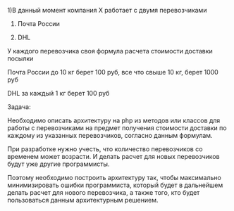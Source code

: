 1)В данный момент компания X работает с двумя перевозчиками

1. Почта России

2. DHL

У каждого перевозчика своя формула расчета стоимости доставки посылки

Почта России до 10 кг берет 100 руб, все что cвыше 10 кг, берет 1000 руб

DHL за каждый 1 кг берет 100 руб

Задача:

Необходимо описать архитектуру на php из методов или классов для работы с перевозчиками на предмет получения стоимости доставки по каждому из указанных перевозчиков, согласно данным формулам.

При разработке нужно учесть, что количество перевозчиков со временем может возрасти. И делать расчет для новых перевозчиков будут уже другие программисты.

Поэтому необходимо построить архитектуру так, чтобы максимально минимизировать ошибки программиста, который будет в дальнейшем делать расчет для нового перевозчика, а также того, кто будет пользоваться данным архитектурным решением.